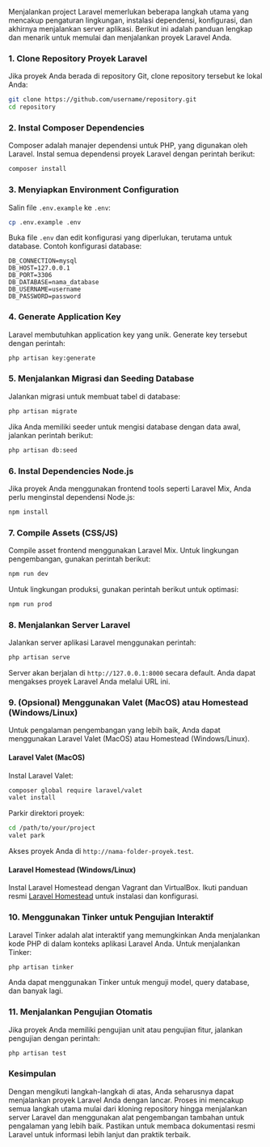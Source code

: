 Menjalankan project Laravel memerlukan beberapa langkah utama yang mencakup pengaturan lingkungan, instalasi dependensi, konfigurasi, dan akhirnya menjalankan server aplikasi. Berikut ini adalah panduan lengkap dan menarik untuk memulai dan menjalankan proyek Laravel Anda.

### 1. Clone Repository Proyek Laravel

Jika proyek Anda berada di repository Git, clone repository tersebut ke lokal Anda:

```bash
git clone https://github.com/username/repository.git
cd repository
```

### 2. Instal Composer Dependencies

Composer adalah manajer dependensi untuk PHP, yang digunakan oleh Laravel. Instal semua dependensi proyek Laravel dengan perintah berikut:

```bash
composer install
```

### 3. Menyiapkan Environment Configuration

Salin file `.env.example` ke `.env`:

```bash
cp .env.example .env
```

Buka file `.env` dan edit konfigurasi yang diperlukan, terutama untuk database. Contoh konfigurasi database:

```env
DB_CONNECTION=mysql
DB_HOST=127.0.0.1
DB_PORT=3306
DB_DATABASE=nama_database
DB_USERNAME=username
DB_PASSWORD=password
```

### 4. Generate Application Key

Laravel membutuhkan application key yang unik. Generate key tersebut dengan perintah:

```bash
php artisan key:generate
```

### 5. Menjalankan Migrasi dan Seeding Database

Jalankan migrasi untuk membuat tabel di database:

```bash
php artisan migrate
```

Jika Anda memiliki seeder untuk mengisi database dengan data awal, jalankan perintah berikut:

```bash
php artisan db:seed
```

### 6. Instal Dependencies Node.js

Jika proyek Anda menggunakan frontend tools seperti Laravel Mix, Anda perlu menginstal dependensi Node.js:

```bash
npm install
```

### 7. Compile Assets (CSS/JS)

Compile asset frontend menggunakan Laravel Mix. Untuk lingkungan pengembangan, gunakan perintah berikut:

```bash
npm run dev
```

Untuk lingkungan produksi, gunakan perintah berikut untuk optimasi:

```bash
npm run prod
```

### 8. Menjalankan Server Laravel

Jalankan server aplikasi Laravel menggunakan perintah:

```bash
php artisan serve
```

Server akan berjalan di `http://127.0.0.1:8000` secara default. Anda dapat mengakses proyek Laravel Anda melalui URL ini.

### 9. (Opsional) Menggunakan Valet (MacOS) atau Homestead (Windows/Linux)

Untuk pengalaman pengembangan yang lebih baik, Anda dapat menggunakan Laravel Valet (MacOS) atau Homestead (Windows/Linux).

#### Laravel Valet (MacOS)

Instal Laravel Valet:

```bash
composer global require laravel/valet
valet install
```

Parkir direktori proyek:

```bash
cd /path/to/your/project
valet park
```

Akses proyek Anda di `http://nama-folder-proyek.test`.

#### Laravel Homestead (Windows/Linux)

Instal Laravel Homestead dengan Vagrant dan VirtualBox. Ikuti panduan resmi [Laravel Homestead](https://laravel.com/docs/11.x/homestead) untuk instalasi dan konfigurasi.

### 10. Menggunakan Tinker untuk Pengujian Interaktif

Laravel Tinker adalah alat interaktif yang memungkinkan Anda menjalankan kode PHP di dalam konteks aplikasi Laravel Anda. Untuk menjalankan Tinker:

```bash
php artisan tinker
```

Anda dapat menggunakan Tinker untuk menguji model, query database, dan banyak lagi.

### 11. Menjalankan Pengujian Otomatis

Jika proyek Anda memiliki pengujian unit atau pengujian fitur, jalankan pengujian dengan perintah:

```bash
php artisan test
```

### Kesimpulan

Dengan mengikuti langkah-langkah di atas, Anda seharusnya dapat menjalankan proyek Laravel Anda dengan lancar. Proses ini mencakup semua langkah utama mulai dari kloning repository hingga menjalankan server Laravel dan menggunakan alat pengembangan tambahan untuk pengalaman yang lebih baik. Pastikan untuk membaca dokumentasi resmi Laravel untuk informasi lebih lanjut dan praktik terbaik.
